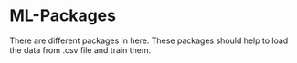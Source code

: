 # ML-Packages
There are different packages in here. These packages should help to load the data from .csv file and train them. 
